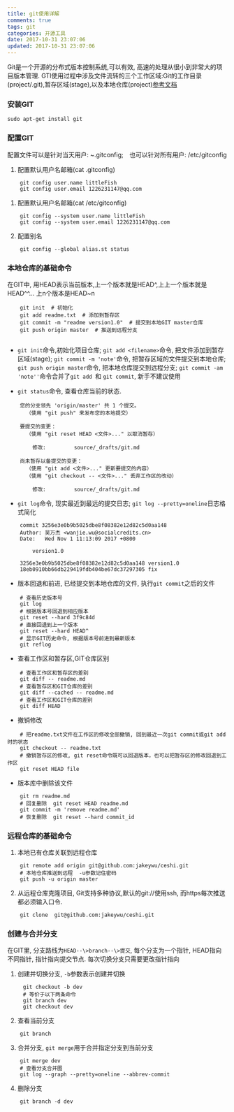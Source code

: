 ```yaml
---
title: git使用详解
comments: true
tags: git
categories: 开源工具
date: 2017-10-31 23:07:06
updated: 2017-10-31 23:07:06
---
```



Git是一个开源的分布式版本控制系统,可以有效, 高速的处理从很小到非常大的项目版本管理. GTI使用过程中涉及文件流转的三个工作区域:Git的工作目录(project/.git),暂存区域(stage),以及本地仓库(project)[参考文档](https://git-scm.com/book/zh/v1/起步-Git-基础)

###  安装GIT
    sudo apt-get install git
   
### 配置GIT
配置文件可以是针对当天用户: ~.gitconfig;　也可以针对所有用户: /etc/gitconfig
<!-- more -->

1. 配置默认用户名邮箱(cat .gitconfig)
```
    git config user.name littleFish
    git config user.email 1226231147@qq.com
```
1. 配置默认用户名邮箱(cat /etc/gitconfig)
```
    git config --system user.name littleFish
    git config --system user.email 1226231147@qq.com
```
2. 配置别名
```
    git config --global alias.st status
```

### 本地仓库的基础命令
在GIT中, 用HEAD表示当前版本,上一个版本就是HEAD^,上上一个版本就是HEAD^^...  上n个版本是HEAD~n
```
    git init  # 初始化
    git add readme.txt  # 添加到暂存区
    git commit -m "readme version1.0"  # 提交到本地GIT master仓库
    git push origin master  # 推送到远程分支
    
```

* `git init`命令,初始化项目仓库; `git add <filename>`命令, 把文件添加到暂存区域(stage); `git commit -m 'note'`命令, 把暂存区域的文件提交到本地仓库; `git push origin master`命令, 把本地仓库提交到远程分支; `git commit -am 'note''`命令合并了`git add `和 `git commit`, 新手不建议使用

* `git status`命令, 查看仓库当前的状态.
```
    您的分支领先 'origin/master' 共 1 个提交。
      （使用 "git push" 来发布您的本地提交）
    
    要提交的变更：
      （使用 "git reset HEAD <文件>..." 以取消暂存）
    
        修改:         source/_drafts/git.md
    
    尚未暂存以备提交的变更：
      （使用 "git add <文件>..." 更新要提交的内容）
      （使用 "git checkout -- <文件>..." 丢弃工作区的改动）
    
        修改:         source/_drafts/git.md
```

* `git log`命令, 现实最近到最远的提交日志; `git log --pretty=oneline`日志格式简化
```
    commit 3256e3e0b9b5025dbe8f08382e12d82c5d0aa148
    Author: 吴万杰 <wanjie.wu@socialcredits.cn>
    Date:   Wed Nov 1 11:13:09 2017 +0800
    
        version1.0
       
    3256e3e0b9b5025dbe8f08382e12d82c5d0aa148 version1.0
    18eb0910bb66db229419fdb404be67dc37297305 fix
```

* 版本回退和前进, 已经提交到本地仓库的文件, 执行`git commit`之后的文件
```
    # 查看历史版本号
    git log
    # 根据版本号回退到相应版本
    git reset --hard 3f9c84d
    # 直接回退到上一个版本
    git reset --hard HEAD^
    # 显示GIT历史命令, 根据版本号前进到最新版本
    git reflog
```

* 查看工作区和暂存区,GIT仓库区别
```
    # 查看工作区和暂存区的差别
    git diff -- readme.md
    # 查看暂存区和GIT仓库的差别
    git diff --cached -- readme.md
    # 查看工作区和GIT仓库的差别
    git diff HEAD 
```

* 撤销修改
```
    # 把readme.txt文件在工作区的修改全部撤销, 回到最近一次git commit或git add时的状态
    git checkout -- readme.txt
    # 撤销暂存区的修改, git reset命令既可以回退版本，也可以把暂存区的修改回退到工作区
    git reset HEAD file
```

* 版本库中删除该文件
```
    git rm readme.md
    # 回复删除  git reset HEAD readme.md
    git commit -m 'remove readme.md'
    # 恢复删除  git reset --hard commit_id
```

### 远程仓库的基础命令
1. 本地已有仓库关联到远程仓库
```
    git remote add origin git@github.com:jakeywu/ceshi.git
    # 本地仓库推送到远程  -u参数记住密码
    git push -u origin master
```

2. 从远程仓库克隆项目, Git支持多种协议,默认的git://使用ssh, 而https每次推送都必须输入口令.
```
    git clone  git@github.com:jakeywu/ceshi.git
```

### 创建与合并分支
在GIT里, 分支路线为`HEAD--\>branch--\>提交`, 每个分支为一个指针, HEAD指向不同指针, 指针指向提交节点. 每次切换分支只需要更改指针指向
1. 创建并切换分支, `-b`参数表示创建并切换
```
     git checkout -b dev
     # 等价于以下两条命令
     git branch dev
     git checkout dev
```

2. 查看当前分支
```
    git branch
```

3. 合并分支, `git merge`用于合并指定分支到当前分支
```
    git merge dev
    # 查看分支合并图
    git log --graph --pretty=oneline --abbrev-commit
```
4. 删除分支
```
    git branch -d dev
```